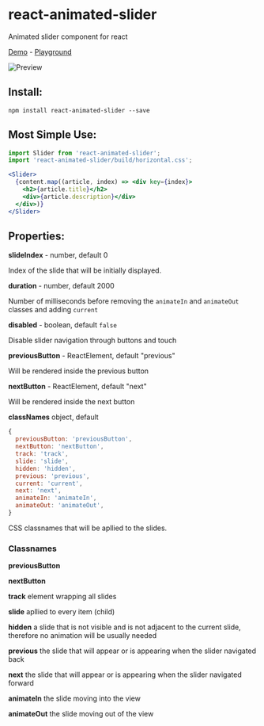# react-animated-slider
Animated slider component for react

[Demo](https://p582xl40j.codesandbox.io/) - [Playground](https://codesandbox.io/s/p582xl40j)

![Preview](https://res.cloudinary.com/riangle/image/upload/v1511700118/react-animated-slider_qqedfm.png)

## Install:

```
npm install react-animated-slider --save
```

## Most Simple Use:

```jsx
import Slider from 'react-animated-slider';
import 'react-animated-slider/build/horizontal.css';

<Slider>
  {content.map((article, index) => <div key={index}>
    <h2>{article.title}</h2>
    <div>{article.description}</div>
  </div>)}
</Slider>
```
## Properties:
**slideIndex** - number, default 0

Index of the slide that will be initially displayed.

**duration** - number, default 2000

Number of milliseconds before removing the `animateIn` and `animateOut` classes and adding `current`

**disabled** - boolean, default `false`

Disable slider navigation through buttons and touch

**previousButton** - ReactElement, default "previous"

Will be rendered inside the previous button

**nextButton** - ReactElement, default "next"

Will be rendered inside the next button

**classNames** object, default

```js
{
  previousButton: 'previousButton',
  nextButton: 'nextButton',
  track: 'track',
  slide: 'slide',
  hidden: 'hidden',
  previous: 'previous',
  current: 'current',
  next: 'next',
  animateIn: 'animateIn',
  animateOut: 'animateOut',
}
```

CSS classnames that will be apllied to the slides.

### Classnames

**previousButton**

**nextButton**

**track** element wrapping all slides

**slide** apllied to every item (child)

**hidden** a slide that is not visible and is not adjacent to the current slide, therefore no animation will be usually needed

**previous** the slide that will appear or is appearing when the slider navigated back

**next** the slide that will appear or is appearing when the slider navigated forward

**animateIn** the slide moving into the view

**animateOut** the slide moving out of the view
